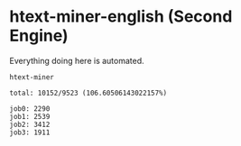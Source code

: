 # htext-miner-english (Second Engine)

Everything doing here is automated.

```
htext-miner

total: 10152/9523 (106.60506143022157%)

job0: 2290
job1: 2539
job2: 3412
job3: 1911
```